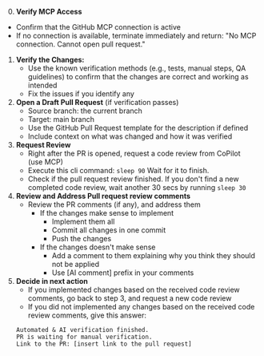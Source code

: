 0. **Verify MCP Access**

- Confirm that the GitHub MCP connection is active
- If no connection is available, terminate immediately and return: "No MCP connection. Cannot open pull request."

1. **Verify the Changes:**
   - Use the known verification methods (e.g., tests, manual steps, QA guidelines) to confirm that the changes are correct and working as intended
   - Fix the issues if you identify any
2. **Open a Draft Pull Request** (if verification passes)
   - Source branch: the current branch
   - Target: main branch
   - Use the GitHub Pull Request template for the description if defined
   - Include context on what was changed and how it was verified
3. **Request Review**
   - Right after the PR is opened, request a code review from CoPilot (use MCP)
   - Execute this cli command: `sleep 90` Wait for it to finish.
   - Check if the pull request review finished. If you don't find a new completed code review, wait another 30 secs by running `sleep 30`
4. **Review and Address Pull request review comments**
   - Review the PR comments (if any), and address them
     - If the changes make sense to implement
       - Implement them all
       - Commit all changes in one commit
       - Push the changes
     - If the changes doesn't make sense
       - Add a comment to them explaining why you think they should not be applied
       - Use [AI comment] prefix in your comments
5. **Decide in next action**
   - If you implemented changes based on the received code review comments, go back to step 3, and request a new code review
   - If you did not implemented any changes based on the received code review comments, give this answer:
   ```
   Automated & AI verification finished.
   PR is waiting for manual verification.
   Link to the PR: [insert link to the pull request]
   ```
